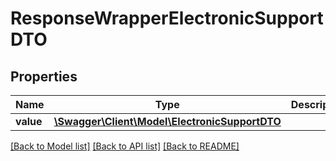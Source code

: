 # ResponseWrapperElectronicSupportDTO

## Properties
Name | Type | Description | Notes
------------ | ------------- | ------------- | -------------
**value** | [**\Swagger\Client\Model\ElectronicSupportDTO**](ElectronicSupportDTO.md) |  | [optional] 

[[Back to Model list]](../README.md#documentation-for-models) [[Back to API list]](../README.md#documentation-for-api-endpoints) [[Back to README]](../README.md)


